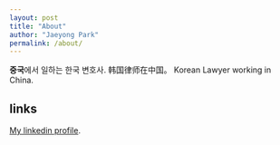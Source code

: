 ```yaml
---
layout: post
title: "About"
author: "Jaeyong Park"
permalink: /about/
---
```


**중국**에서 일하는 한국 변호사. 
韩国律师在中国。
Korean Lawyer working in China.

## links
[My linkedin profile](https://www.linkedin.com/in/jypark33).


